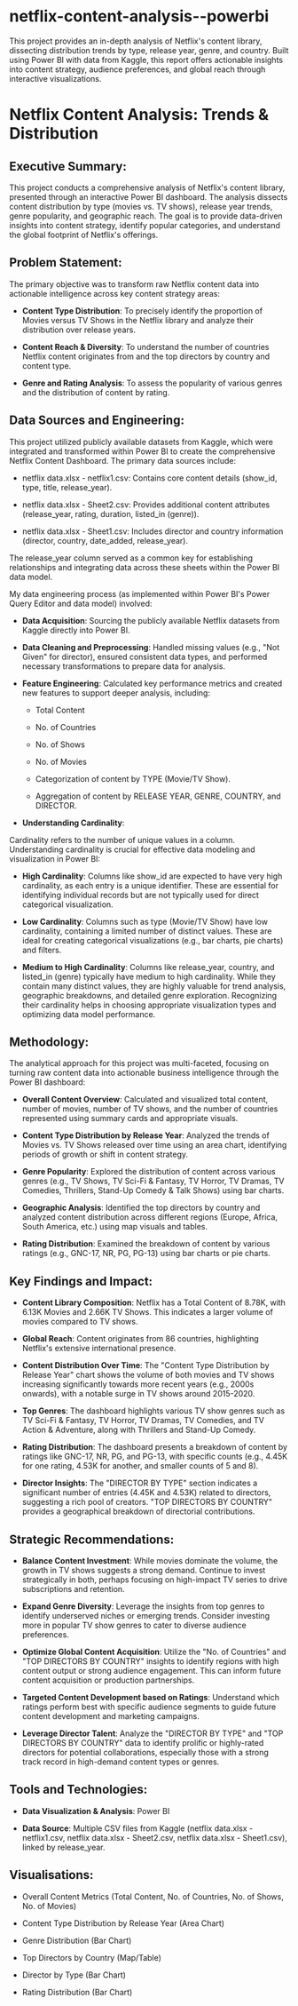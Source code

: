 # netflix-content-analysis--powerbi
This project provides an in-depth analysis of Netflix's content library, dissecting distribution trends by type, release year, genre, and country. Built using Power BI with data from Kaggle, this report offers actionable insights into content strategy, audience preferences, and global reach through interactive visualizations.

# Netflix Content Analysis: Trends & Distribution

## Executive Summary:

This project conducts a comprehensive analysis of Netflix's content library, presented through an interactive Power BI dashboard. The analysis dissects content distribution by type (movies vs. TV shows), release year trends, genre popularity, and geographic reach. The goal is to provide data-driven insights into content strategy, identify popular categories, and understand the global footprint of Netflix's offerings.

## Problem Statement:

The primary objective was to transform raw Netflix content data into actionable intelligence across key content strategy areas:

- **Content Type Distribution**: To precisely identify the proportion of Movies versus TV Shows in the Netflix library and analyze their distribution over release years.

- **Content Reach & Diversity**: To understand the number of countries Netflix content originates from and the top directors by country and content type.

- **Genre and Rating Analysis**: To assess the popularity of various genres and the distribution of content by rating.

## Data Sources and Engineering:

This project utilized publicly available datasets from Kaggle, which were integrated and transformed within Power BI to create the comprehensive Netflix Content Dashboard. The primary data sources include:

- netflix data.xlsx - netflix1.csv: Contains core content details (show_id, type, title, release_year).

- netflix data.xlsx - Sheet2.csv: Provides additional content attributes (release_year, rating, duration, listed_in (genre)).

- netflix data.xlsx - Sheet1.csv: Includes director and country information (director, country, date_added, release_year).

The release_year column served as a common key for establishing relationships and integrating data across these sheets within the Power BI data model.

My data engineering process (as implemented within Power BI's Power Query Editor and data model) involved:

- **Data Acquisition**: Sourcing the publicly available Netflix datasets from Kaggle directly into Power BI.

- **Data Cleaning and Preprocessing**: Handled missing values (e.g., "Not Given" for director), ensured consistent data types, and performed necessary transformations to prepare data for analysis.

- **Feature Engineering**: Calculated key performance metrics and created new features to support deeper analysis, including:

  - Total Content

  - No. of Countries

  - No. of Shows

  - No. of Movies

  - Categorization of content by TYPE (Movie/TV Show).

  - Aggregation of content by RELEASE YEAR, GENRE, COUNTRY, and DIRECTOR.

- **Understanding Cardinality**:
  
Cardinality refers to the number of unique values in a column. Understanding cardinality is crucial for effective data modeling and visualization in Power BI:

  - **High Cardinality**: Columns like show_id are expected to have very high cardinality, as each entry is a unique identifier. These are essential for identifying individual records but are not typically used for direct categorical visualization.

 - **Low Cardinality**: Columns such as type (Movie/TV Show) have low cardinality, containing a limited number of distinct values. These are ideal for creating categorical visualizations (e.g., bar charts, pie charts) and filters.

  - **Medium to High Cardinality**: Columns like release_year, country, and listed_in (genre) typically have medium to high cardinality. While they contain many distinct values, they are highly valuable for trend analysis, geographic breakdowns, and detailed genre exploration. Recognizing their cardinality helps in choosing appropriate visualization types and optimizing data model performance.

## Methodology:

The analytical approach for this project was multi-faceted, focusing on turning raw content data into actionable business intelligence through the Power BI dashboard:

- **Overall Content Overview**: Calculated and visualized total content, number of movies, number of TV shows, and the number of countries represented using summary cards and appropriate visuals.

- **Content Type Distribution by Release Year**: Analyzed the trends of Movies vs. TV Shows released over time using an area chart, identifying periods of growth or shift in content strategy.

- **Genre Popularity**: Explored the distribution of content across various genres (e.g., TV Shows, TV Sci-Fi & Fantasy, TV Horror, TV Dramas, TV Comedies, Thrillers, Stand-Up Comedy & Talk Shows) using bar charts.

- **Geographic Analysis**: Identified the top directors by country and analyzed content distribution across different regions (Europe, Africa, South America, etc.) using map visuals and tables.

- **Rating Distribution**: Examined the breakdown of content by various ratings (e.g., GNC-17, NR, PG, PG-13) using bar charts or pie charts.

## Key Findings and Impact:

- **Content Library Composition**: Netflix has a Total Content of 8.78K, with 6.13K Movies and 2.66K TV Shows. This indicates a larger volume of movies compared to TV shows.

- **Global Reach**: Content originates from 86 countries, highlighting Netflix's extensive international presence.

- **Content Distribution Over Time**: The "Content Type Distribution by Release Year" chart shows the volume of both movies and TV shows increasing significantly towards more recent years (e.g., 2000s onwards), with a notable surge in TV shows around 2015-2020.

- **Top Genres**: The dashboard highlights various TV show genres such as TV Sci-Fi & Fantasy, TV Horror, TV Dramas, TV Comedies, and TV Action & Adventure, along with Thrillers and Stand-Up Comedy.

- **Rating Distribution**: The dashboard presents a breakdown of content by ratings like GNC-17, NR, PG, and PG-13, with specific counts (e.g., 4.45K for one rating, 4.53K for another, and smaller counts of 5 and 8).

- **Director Insights**: The "DIRECTOR BY TYPE" section indicates a significant number of entries (4.45K and 4.53K) related to directors, suggesting a rich pool of creators. "TOP DIRECTORS BY COUNTRY" provides a geographical breakdown of directorial contributions.

## Strategic Recommendations:

- **Balance Content Investment**: While movies dominate the volume, the growth in TV shows suggests a strong demand. Continue to invest strategically in both, perhaps focusing on high-impact TV series to drive subscriptions and retention.

- **Expand Genre Diversity**: Leverage the insights from top genres to identify underserved niches or emerging trends. Consider investing more in popular TV show genres to cater to diverse audience preferences.

- **Optimize Global Content Acquisition**: Utilize the "No. of Countries" and "TOP DIRECTORS BY COUNTRY" insights to identify regions with high content output or strong audience engagement. This can inform future content acquisition or production partnerships.

- **Targeted Content Development based on Ratings**: Understand which ratings perform best with specific audience segments to guide future content development and marketing campaigns.

- **Leverage Director Talent**: Analyze the "DIRECTOR BY TYPE" and "TOP DIRECTORS BY COUNTRY" data to identify prolific or highly-rated directors for potential collaborations, especially those with a strong track record in high-demand content types or genres.

## Tools and Technologies:

- **Data Visualization & Analysis**: Power BI 

- **Data Source**: Multiple CSV files from Kaggle (netflix data.xlsx - netflix1.csv, netflix data.xlsx - Sheet2.csv, netflix data.xlsx - Sheet1.csv), linked by release_year.

## Visualisations:

- Overall Content Metrics (Total Content, No. of Countries, No. of Shows, No. of Movies)

- Content Type Distribution by Release Year (Area Chart)

- Genre Distribution (Bar Chart)

- Top Directors by Country (Map/Table)

- Director by Type (Bar Chart)

- Rating Distribution (Bar Chart)

